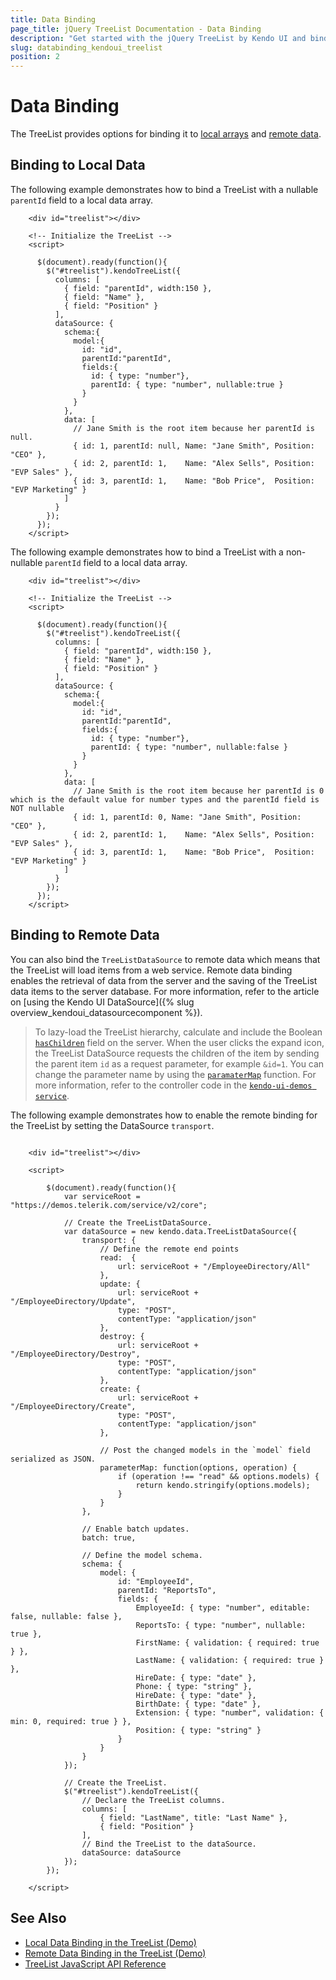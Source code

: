 ```yaml
---
title: Data Binding
page_title: jQuery TreeList Documentation - Data Binding
description: "Get started with the jQuery TreeList by Kendo UI and bind the component to local or remote data."
slug: databinding_kendoui_treelist
position: 2
---
```


# Data Binding

The TreeList provides options for binding it to [local arrays](#bining-to-local-data) and [remote data](#bining-to-remote-data).

## Binding to Local Data

The following example demonstrates how to bind a TreeList with a nullable `parentId` field to a local data array.

```dojo
    <div id="treelist"></div>

    <!-- Initialize the TreeList -->
    <script>

      $(document).ready(function(){
        $("#treelist").kendoTreeList({
          columns: [
            { field: "parentId", width:150 },
            { field: "Name" },
            { field: "Position" }
          ],
          dataSource: {
            schema:{
              model:{
                id: "id",
                parentId:"parentId",
                fields:{
                  id: { type: "number"},
                  parentId: { type: "number", nullable:true }
                }
              }
            },
            data: [
              // Jane Smith is the root item because her parentId is null.
              { id: 1, parentId: null, Name: "Jane Smith", Position: "CEO" },
              { id: 2, parentId: 1,    Name: "Alex Sells", Position: "EVP Sales" },
              { id: 3, parentId: 1,    Name: "Bob Price",  Position: "EVP Marketing" }
            ]
          }
        });
      });
    </script>
```

The following example demonstrates how to bind a TreeList with a non-nullable `parentId` field to a local data array.  

```dojo
    <div id="treelist"></div>

    <!-- Initialize the TreeList -->
    <script>

      $(document).ready(function(){
        $("#treelist").kendoTreeList({
          columns: [
            { field: "parentId", width:150 },
            { field: "Name" },
            { field: "Position" }
          ],
          dataSource: {
            schema:{
              model:{
                id: "id",
                parentId:"parentId",
                fields:{
                  id: { type: "number"},
                  parentId: { type: "number", nullable:false }
                }
              }
            },
            data: [
              // Jane Smith is the root item because her parentId is 0 which is the default value for number types and the parentId field is NOT nullable
              { id: 1, parentId: 0, Name: "Jane Smith", Position: "CEO" },
              { id: 2, parentId: 1,    Name: "Alex Sells", Position: "EVP Sales" },
              { id: 3, parentId: 1,    Name: "Bob Price",  Position: "EVP Marketing" }
            ]
          }
        });
      });
    </script>

```

## Binding to Remote Data

You can also bind the `TreeListDataSource` to remote data which means that the TreeList will load items from a web service. Remote data binding enables the retrieval of data from the server and the saving of the TreeList data items to the server database. For more information, refer to the article on [using the Kendo UI DataSource]({% slug overview_kendoui_datasourcecomponent %}).

> To lazy-load the TreeList hierarchy, calculate and include the Boolean [`hasChildren`](/api/javascript/data/treelistmodel/fields/haschildren) field on the server.
> When the user clicks the expand icon, the TreeList DataSource requests the children of the item by sending the parent item `id` as a request parameter, for example `&id=1`.
> You can change the parameter name by using the [`paramaterMap`](/api/javascript/data/datasource/configuration/transport.parametermap) function. For more information, refer to the controller code in the [`kendo-ui-demos service`](https://github.com/telerik/kendo-ui-demos-service/blob/master/demos-and-odata-v3/KendoCRUDService/Controllers/EmployeeDirectoryController.cs).

The following example demonstrates how to enable the remote binding for the TreeList by setting the DataSource `transport`.

```dojo

    <div id="treelist"></div>

    <script>

        $(document).ready(function(){
            var serviceRoot = "https://demos.telerik.com/service/v2/core";

            // Create the TreeListDataSource.
            var dataSource = new kendo.data.TreeListDataSource({
                transport: {
                    // Define the remote end points
                    read:  {
                        url: serviceRoot + "/EmployeeDirectory/All"
                    },
                    update: {
                        url: serviceRoot + "/EmployeeDirectory/Update",
                        type: "POST",
                        contentType: "application/json"
                    },
                    destroy: {
                        url: serviceRoot + "/EmployeeDirectory/Destroy",
                        type: "POST",
                        contentType: "application/json"
                    },
                    create: {
                        url: serviceRoot + "/EmployeeDirectory/Create",
                        type: "POST",
                        contentType: "application/json"
                    },

                    // Post the changed models in the `model` field serialized as JSON.
                    parameterMap: function(options, operation) {
                        if (operation !== "read" && options.models) {
                            return kendo.stringify(options.models);
                        }
                    }
                },

                // Enable batch updates.
                batch: true,

                // Define the model schema.
                schema: {
                    model: {
                        id: "EmployeeId",
                        parentId: "ReportsTo",
                        fields: {
                            EmployeeId: { type: "number", editable: false, nullable: false },
                            ReportsTo: { type: "number", nullable: true },
                            FirstName: { validation: { required: true } },
                            LastName: { validation: { required: true } },
                            HireDate: { type: "date" },
                            Phone: { type: "string" },
                            HireDate: { type: "date" },
                            BirthDate: { type: "date" },
                            Extension: { type: "number", validation: { min: 0, required: true } },
                            Position: { type: "string" }
                        }
                    }
                }
            });

            // Create the TreeList.
            $("#treelist").kendoTreeList({
                // Declare the TreeList columns.
                columns: [
                    { field: "LastName", title: "Last Name" },
                    { field: "Position" }
                ],
                // Bind the TreeList to the dataSource.
                dataSource: dataSource
            });
        });

    </script>
```

## See Also

* [Local Data Binding in the TreeList (Demo)](https://demos.telerik.com/kendo-ui/treelist/local-data-binding)
* [Remote Data Binding in the TreeList (Demo)](https://demos.telerik.com/kendo-ui/treelist/remote-data-binding)
* [TreeList JavaScript API Reference](/api/javascript/ui/treelist)
